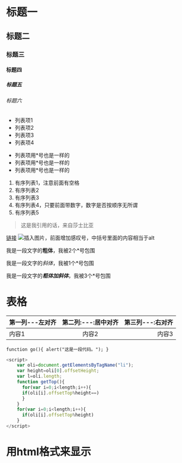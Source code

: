 # 标题一
## 标题二
### 标题三
#### 标题四
##### 标题五
###### 标题六

- 列表项1
- 列表项2
- 列表项3
- 列表项4

* 列表项用*号也是一样的
* 列表项用*号也是一样的
* 列表项用*号也是一样的

1. 有序列表1，注意前面有空格
2. 有序列表2
3. 有序列表3
4. 有序列表4，只要前面带数字，数字是否按顺序无所谓
3. 有序列表5

> 这是我引用的话，来自莎士比亚

[链接](http://www.baidu.com)
![插入图片，前面增加感叹号，中括号里面的内容相当于alt](http://www.baidu.com/img/bd_logo1.png)

我是一段文字的**粗体**，我被2个*号包围

我是一段文字的*斜体*，我被1个*号包围

我是一段文字的***粗体加斜体***，我被3个*号包围

# 表格

|第一列---左对齐|第二列:---:居中对齐|第三列---:右对齐|
|:---|:---:|---:|
|内容1|内容2|内容3|


`function go(){
    alert("这是一段代码。");
}
`

```javascript
<script>
    var oli=document.getElementsByTagName("li");
    var height=oli[0].offsetHeight;
    var l=oli.length;
    function getTop(){
      for(var i=0;i<length;i++){
      if(oli[i].offsetTop%height==)
      }
    }
    for(var i=0;i<length;i++){
      if(oli[i].offsetTop%height)
    }
</script>
```
# 用html格式来显示
